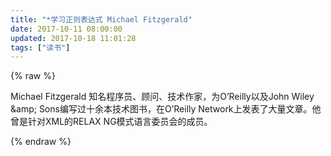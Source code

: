 ```yaml
---
title: "*学习正则表达式 Michael Fitzgerald"
date: 2017-10-11 08:00:00
updated: 2017-10-18 11:01:28
tags: ["读书"]
---
```

{% raw %}
<p>Michael Fitzgerald 知名程序员、顾问、技术作家，为O’Reilly以及John Wiley &amp;amp; Sons编写过十余本技术图书，在O’Reilly Network上发表了大量文章。他曾是针对XML的RELAX NG模式语言委员会的成员。</p>
{% endraw %}
